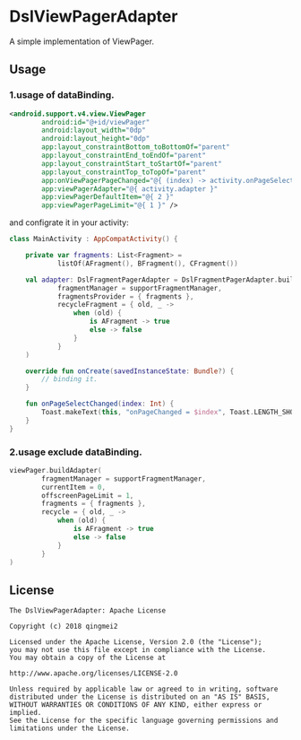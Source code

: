 # DslViewPagerAdapter

A simple implementation of ViewPager.

## Usage

### 1.usage of dataBinding.

```xml
<android.support.v4.view.ViewPager
        android:id="@+id/viewPager"
        android:layout_width="0dp"
        android:layout_height="0dp"
        app:layout_constraintBottom_toBottomOf="parent"
        app:layout_constraintEnd_toEndOf="parent"
        app:layout_constraintStart_toStartOf="parent"
        app:layout_constraintTop_toTopOf="parent"
        app:onViewPagerPageChanged="@{ (index) -> activity.onPageSelectChanged(index) }"
        app:viewPagerAdapter="@{ activity.adapter }"
        app:viewPagerDefaultItem="@{ 2 }"
        app:viewPagerPageLimit="@{ 1 }" />
```

and configrate it in your activity:

```kotlin
class MainActivity : AppCompatActivity() {

    private var fragments: List<Fragment> =
            listOf(AFragment(), BFragment(), CFragment())

    val adapter: DslFragmentPagerAdapter = DslFragmentPagerAdapter.build(
            fragmentManager = supportFragmentManager,
            fragmentsProvider = { fragments },
            recycleFragment = { old, _ ->
                when (old) {
                    is AFragment -> true
                    else -> false
                }
            }
    )

    override fun onCreate(savedInstanceState: Bundle?) {
        // binding it.
    }

    fun onPageSelectChanged(index: Int) {
        Toast.makeText(this, "onPageChanged = $index", Toast.LENGTH_SHORT).show()
    }
}
```

### 2.usage exclude dataBinding.

```kotlin
viewPager.buildAdapter(
        fragmentManager = supportFragmentManager,
        currentItem = 0,
        offscreenPageLimit = 1,
        fragments = { fragments },
        recycle = { old, _ ->
            when (old) {
                is AFragment -> true
                else -> false
            }
        }
)
```

## License

    The DslViewPagerAdapter: Apache License

    Copyright (c) 2018 qingmei2

    Licensed under the Apache License, Version 2.0 (the "License");
    you may not use this file except in compliance with the License.
    You may obtain a copy of the License at

    http://www.apache.org/licenses/LICENSE-2.0

    Unless required by applicable law or agreed to in writing, software
    distributed under the License is distributed on an "AS IS" BASIS,
    WITHOUT WARRANTIES OR CONDITIONS OF ANY KIND, either express or implied.
    See the License for the specific language governing permissions and
    limitations under the License.
